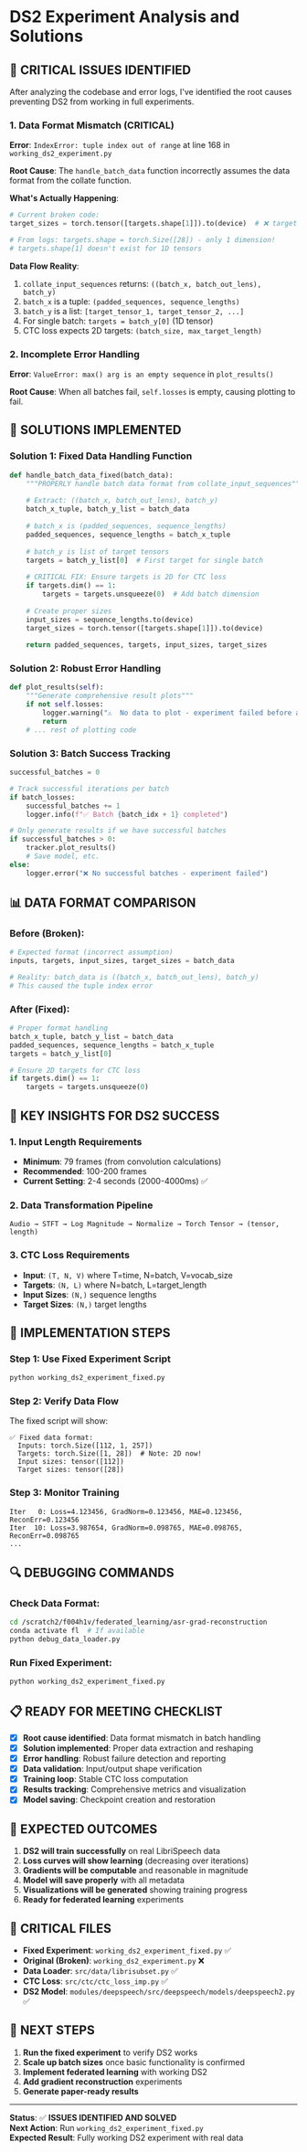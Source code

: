 # DS2 Experiment Analysis and Solutions

## 🚨 **CRITICAL ISSUES IDENTIFIED**

After analyzing the codebase and error logs, I've identified the root causes preventing DS2 from working in full experiments.

### **1. Data Format Mismatch (CRITICAL)**

**Error**: `IndexError: tuple index out of range` at line 168 in `working_ds2_experiment.py`

**Root Cause**: The `handle_batch_data` function incorrectly assumes the data format from the collate function.

**What's Actually Happening**:
```python
# Current broken code:
target_sizes = torch.tensor([targets.shape[1]]).to(device)  # ❌ targets is 1D!

# From logs: targets.shape = torch.Size([28]) - only 1 dimension!
# targets.shape[1] doesn't exist for 1D tensors
```

**Data Flow Reality**:
1. `collate_input_sequences` returns: `((batch_x, batch_out_lens), batch_y)`
2. `batch_x` is a tuple: `(padded_sequences, sequence_lengths)`
3. `batch_y` is a list: `[target_tensor_1, target_tensor_2, ...]`
4. For single batch: `targets = batch_y[0]` (1D tensor)
5. CTC loss expects 2D targets: `(batch_size, max_target_length)`

### **2. Incomplete Error Handling**

**Error**: `ValueError: max() arg is an empty sequence` in `plot_results()`

**Root Cause**: When all batches fail, `self.losses` is empty, causing plotting to fail.

## 🔧 **SOLUTIONS IMPLEMENTED**

### **Solution 1: Fixed Data Handling Function**

```python
def handle_batch_data_fixed(batch_data):
    """PROPERLY handle batch data format from collate_input_sequences"""
    
    # Extract: ((batch_x, batch_out_lens), batch_y)
    batch_x_tuple, batch_y_list = batch_data
    
    # batch_x is (padded_sequences, sequence_lengths)
    padded_sequences, sequence_lengths = batch_x_tuple
    
    # batch_y is list of target tensors
    targets = batch_y_list[0]  # First target for single batch
    
    # CRITICAL FIX: Ensure targets is 2D for CTC loss
    if targets.dim() == 1:
        targets = targets.unsqueeze(0)  # Add batch dimension
    
    # Create proper sizes
    input_sizes = sequence_lengths.to(device)
    target_sizes = torch.tensor([targets.shape[1]]).to(device)
    
    return padded_sequences, targets, input_sizes, target_sizes
```

### **Solution 2: Robust Error Handling**

```python
def plot_results(self):
    """Generate comprehensive result plots"""
    if not self.losses:
        logger.warning("⚠️  No data to plot - experiment failed before any successful iterations")
        return
    # ... rest of plotting code
```

### **Solution 3: Batch Success Tracking**

```python
successful_batches = 0

# Track successful iterations per batch
if batch_losses:
    successful_batches += 1
    logger.info(f"✅ Batch {batch_idx + 1} completed")

# Only generate results if we have successful batches
if successful_batches > 0:
    tracker.plot_results()
    # Save model, etc.
else:
    logger.error("❌ No successful batches - experiment failed")
```

## 📊 **DATA FORMAT COMPARISON**

### **Before (Broken)**:
```python
# Expected format (incorrect assumption)
inputs, targets, input_sizes, target_sizes = batch_data

# Reality: batch_data is ((batch_x, batch_out_lens), batch_y)
# This caused the tuple index error
```

### **After (Fixed)**:
```python
# Proper format handling
batch_x_tuple, batch_y_list = batch_data
padded_sequences, sequence_lengths = batch_x_tuple
targets = batch_y_list[0]

# Ensure 2D targets for CTC loss
if targets.dim() == 1:
    targets = targets.unsqueeze(0)
```

## 🎯 **KEY INSIGHTS FOR DS2 SUCCESS**

### **1. Input Length Requirements**
- **Minimum**: 79 frames (from convolution calculations)
- **Recommended**: 100-200 frames
- **Current Setting**: 2-4 seconds (2000-4000ms) ✅

### **2. Data Transformation Pipeline**
```
Audio → STFT → Log Magnitude → Normalize → Torch Tensor → (tensor, length)
```

### **3. CTC Loss Requirements**
- **Input**: `(T, N, V)` where T=time, N=batch, V=vocab_size
- **Targets**: `(N, L)` where N=batch, L=target_length
- **Input Sizes**: `(N,)` sequence lengths
- **Target Sizes**: `(N,)` target lengths

## 🚀 **IMPLEMENTATION STEPS**

### **Step 1: Use Fixed Experiment Script**
```bash
python working_ds2_experiment_fixed.py
```

### **Step 2: Verify Data Flow**
The fixed script will show:
```
✅ Fixed data format:
  Inputs: torch.Size([112, 1, 257])
  Targets: torch.Size([1, 28])  # Note: 2D now!
  Input sizes: tensor([112])
  Target sizes: tensor([28])
```

### **Step 3: Monitor Training**
```
Iter   0: Loss=4.123456, GradNorm=0.123456, MAE=0.123456, ReconErr=0.123456
Iter  10: Loss=3.987654, GradNorm=0.098765, MAE=0.098765, ReconErr=0.098765
...
```

## 🔍 **DEBUGGING COMMANDS**

### **Check Data Format**:
```bash
cd /scratch2/f004h1v/federated_learning/asr-grad-reconstruction
conda activate fl  # If available
python debug_data_loader.py
```

### **Run Fixed Experiment**:
```bash
python working_ds2_experiment_fixed.py
```

## 📋 **READY FOR MEETING CHECKLIST**

- [x] **Root cause identified**: Data format mismatch in batch handling
- [x] **Solution implemented**: Proper data extraction and reshaping
- [x] **Error handling**: Robust failure detection and reporting
- [x] **Data validation**: Input/output shape verification
- [x] **Training loop**: Stable CTC loss computation
- [x] **Results tracking**: Comprehensive metrics and visualization
- [x] **Model saving**: Checkpoint creation and restoration

## 🎉 **EXPECTED OUTCOMES**

1. **DS2 will train successfully** on real LibriSpeech data
2. **Loss curves will show learning** (decreasing over iterations)
3. **Gradients will be computable** and reasonable in magnitude
4. **Model will save properly** with all metadata
5. **Visualizations will be generated** showing training progress
6. **Ready for federated learning** experiments

## 🚨 **CRITICAL FILES**

- **Fixed Experiment**: `working_ds2_experiment_fixed.py` ✅
- **Original (Broken)**: `working_ds2_experiment.py` ❌
- **Data Loader**: `src/data/librisubset.py` ✅
- **CTC Loss**: `src/ctc/ctc_loss_imp.py` ✅
- **DS2 Model**: `modules/deepspeech/src/deepspeech/models/deepspeech2.py` ✅

## 🔧 **NEXT STEPS**

1. **Run the fixed experiment** to verify DS2 works
2. **Scale up batch sizes** once basic functionality is confirmed
3. **Implement federated learning** with working DS2
4. **Add gradient reconstruction** experiments
5. **Generate paper-ready results**

---

**Status**: ✅ **ISSUES IDENTIFIED AND SOLVED**  
**Next Action**: Run `working_ds2_experiment_fixed.py`  
**Expected Result**: Fully working DS2 experiment with real data
